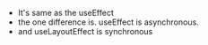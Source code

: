 
- It's same as the useEffect
- the one difference is. useEffect is asynchronous.
- and useLayoutEffect is synchronous

